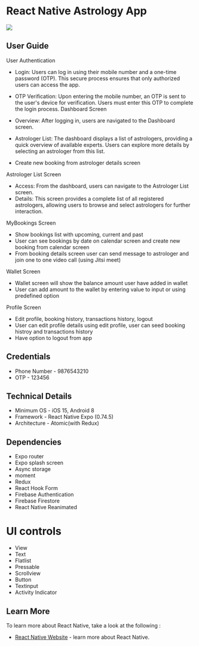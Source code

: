 
# React Native Astrology App
![](https://github.com/TOPSinfo/firebase_reactnative/blob/main/Simulator%20Screen%20Recording%20-%20iPhone.gif)

## User Guide
User Authentication
 - Login: Users can log in using their mobile number and a one-time password (OTP). This secure process ensures that only authorized users can access the app.
 - OTP Verification: Upon entering the mobile number, an OTP is sent to the user's device for verification. Users must enter this OTP to complete the login process.
Dashboard Screen

- Overview: After logging in, users are navigated to the Dashboard screen.
- Astrologer List: The dashboard displays a list of astrologers, providing a quick overview of available experts. Users can explore more details by selecting an astrologer from this list.
- Create new booking from astrologer details screen

Astrologer List Screen
 - Access: From the dashboard, users can navigate to the Astrologer List screen.
 - Details: This screen provides a complete list of all registered astrologers, allowing users to browse and select astrologers for further interaction.

MyBookings Screen
 - Show bookings list with upcoming, current and past
 - User can see bookings by date on calendar screen and create new booking from calendar screen
 - From booking details screen user can send message to astrologer and join one to one video call (using Jitsi meet)

Wallet Screen
 - Wallet screen will show the balance amount user have added in wallet
 - User can add amount to the wallet by entering value to input or using predefined option

Profile Screen
 - Edit profile, booking history, transactions history, logout
 - User can edit profile details using edit profile, user can seed booking histroy and transactions history
 - Have option to logout from app

## Credentials
- Phone Number - 9876543210
- OTP - 123456

## Technical Details
- Minimum OS - iOS 15, Android 8
- Framework - React Native Expo (0.74.5)
- Architecture - Atomic(with Redux)

## Dependencies
- Expo router
- Expo splash screen
- Async storage
- moment
- Redux
- React Hook Form
- Firebase Authentication
- Firebase Firestore
- React Native Reanimated


# UI controls
- View
- Text
- Flatlist
- Pressable
- Scrollview
- Button
- Textinput
- Activity Indicator

## Learn More

To learn more about React Native, take a look at the following :

- [React Native Website](https://reactnative.dev) - learn more about React Native.
